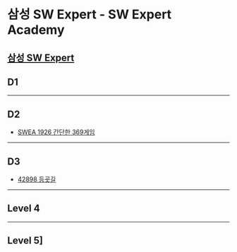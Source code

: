 # 삼성 SW Expert - SW Expert Academy
[삼성 SW Expert](https://www.swexpertacademy.com)
-------------------------------------------
## D1


-------------------------------------------
## D2
- [SWEA 1926 간단한 369게임](https://github.com/JJongSue/AlgorithmStudy/tree/master/Problems/43104)
-------------------------------------------
## D3


- [42898 등굣길](https://github.com/JJongSue/AlgorithmStudy/tree/master/Problems/42898)
-------------------------------------------
## Level 4

-------------------------------------------
## Level 5]